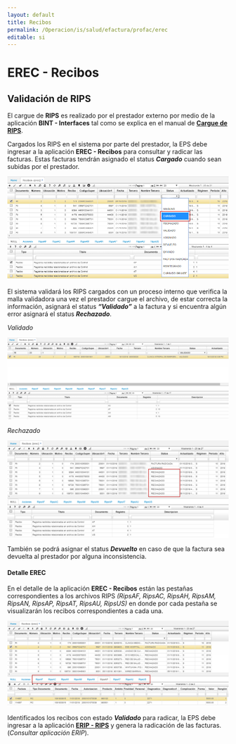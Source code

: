 ```yaml
---
layout: default
title: Recibos
permalink: /Operacion/is/salud/efactura/profac/erec
editable: si
---
```


# EREC - Recibos  

## Validación de RIPS  

El cargue de **RIPS** es realizado por el prestador externo por medio de la aplicación **BINT - Interfaces** tal como se explica en el manual de [**Cargue de RIPS**]().  

Cargados los RIPS en el sistema por parte del prestador, la EPS debe ingresar a la aplicación **EREC - Recibos** para consultar y radicar las facturas. Estas facturas tendrán asignado el status _**Cargado**_ cuando sean subidas por el prestador.  

![](erec.png)

El sistema validará los RIPS cargados con un proceso interno que verifica la malla validadora una vez el prestador cargue el archivo, de estar correcta la información, asignará el status _**“Validado”**_ a la factura y si encuentra algún error asignará el status _**Rechazado**_.  

_Validado_

![](erecval.png)

_Rechazado_

![](erec1.png)

También se podrá asignar el status _**Devuelto**_ en caso de que la factura sea devuelta al prestador por alguna inconsistencia.  

#### Detalle EREC  

En el detalle de la aplicación **EREC - Recibos** están las pestañas correspondientes a los archivos RIPS _(RipsAF, RipsAC, RipsAH, RipsAM, RipsAN, RipsAP, RipsAT, RipsAU, RipsUS)_ en donde por cada pestaña se visualizarán los recibos correspondientes a cada una.  

![](erec2.png)

Identificados los recibos con estado _**Validado**_ para radicar, la EPS debe ingresar a la aplicación [**ERIP - RIPS**]() y genera la radicación de las facturas. (_Consultar aplicación ERIP_).  



